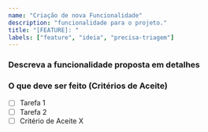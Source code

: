 ```yaml
---
name: "Criação de nova Funcionalidade"
description: "funcionalidade para o projeto."
title: "[FEATURE]: "
labels: ["feature", "ideia", "precisa-triagem"]
---
```


### Descreva a funcionalidade proposta em detalhes

### O que deve ser feito (Critérios de Aceite)

- [ ] Tarefa 1
- [ ] Tarefa 2
- [ ] Critério de Aceite X
